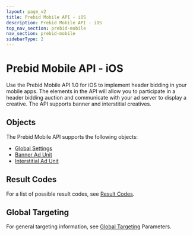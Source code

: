 ```yaml
---
layout: page_v2
title: Prebid Mobile API - iOS
description: Prebid Mobile API - iOS
top_nav_section: prebid-mobile
nav_section: prebid-mobile
sidebarType: 2
---
```


# Prebid Mobile API - iOS 

Use the Prebid Mobile API 1.0 for iOS to implement header bidding in your mobile apps. The elements in the API will allow you to participate in a header bidding auction and communicate with your ad server to display a creative. The API supports banner and interstitial creatives. 

## Objects 

The Prebid Mobile API supports the following objects: 

- [Global Settings]({{site.baseurl}}/prebid-mobile/pbm-api/ios/prebidmobile-object-ios.html) 
- [Banner Ad Unit]({{site.baseurl}}/prebid-mobile/pbm-api/ios/pbm-bannerad-ios.html) 
- [Interstitial Ad Unit]({{site.baseurl}}/prebid-mobile/pbm-api/ios/pbm-interstitial-ad-ios.html) 

## Result Codes

For a list of possible result codes, see [Result Codes]({{site.baseurl}}/prebid-mobile/pbm-api/ios/pbm-api-result-codes-ios.html). 

## Global Targeting 

For general targeting information, see [Global Targeting]({{site.baseurl}}/prebid-mobile/pbm-api/ios/pbm-targeting-ios.html) Parameters. 